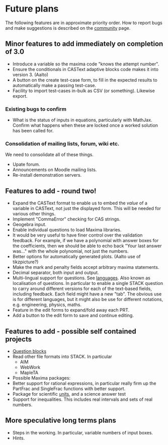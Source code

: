 # Future plans

The following features are in approximate priority order.   How to report bugs and make suggestions is described on the [community](../About/Community.md) page.

## Minor features to add immediately on completion of 3.0 ##

* Introduce a variable so the maxima code "knows the attempt number".
* Ensure the conditionals in CASText adaptive blocks code makes it into version 3. (Aalto)
* A button on the create test-case form, to fill in the expected results to automatically make a passing test-case.
* Facility to import test-cases in-bulk as CSV (or something). Likewise export.

### Existing bugs to confirm ###

* What is the status of inputs in equations, particularly with MathJax.  Confirm what happens when these are locked once a worked solution has been called for.

### Consolidation of mailing lists, forum, wiki etc. ###

We need to consolidate all of these things.

* Upate forum.
* Announcements on Moodle mailing lists.
* Re-install demonstration servers.

## Features to add - round two! ##

* Expand the CASText format to enable us to embed the _value_ of a variable in CASText, not just the displayed form.  This will be needed for various other things.
* Implement "CommaError" checking for CAS strings.
* Geogebra input.
* Enable individual questions to load Maxima libraries.
* It would be very useful to have finer control over the validation feedback. For example, if we have a polynomial with answer boxes for the coefficients, then we should be able to echo back "Your last answer was..." with the whole polynomial, not just the numbers.
* Better options for automatically generated plots.  (Aalto use of tikzpicture?)
* Make the mark and penalty fields accept arbitrary maxima statements.
* Decimal separator, both input and output.
* Multi-lingual support for questions.  See [languages](Languages.md).  Also known as localisation of questions.  In particular to enable a single STACK question to carry around different versions for each of the text-based fields, including feedback.  Each field might have a new "tab".  The obvious use is for different languages, but it might also be use for different notations, e.g. engineering, physics, maths.
* Feature in the edit forms to expand/fold away each PRT.
* Add a button to the edit form to save and continue editing.

## Features to add - possible self contained projects ##

* [Question blocks](../Authoring/Question_blocks.md)
* Read other file formats into STACK.  In particular
  * AIM
  * WebWork
  * MapleTA
* Possible Maxima packages:
 * Better support for rational expressions, in particular really firm up the PartFrac and SingleFrac functions with better support.
 * Package for scientific [units](../Authoring/Units.md), and a science answer test
 * Support for inequalities.  This includes real intervals and sets of real numbers.


## More speculative long terms plans ##

* Steps in the working. In particular, variable numbers of input boxes.
* Hints.
